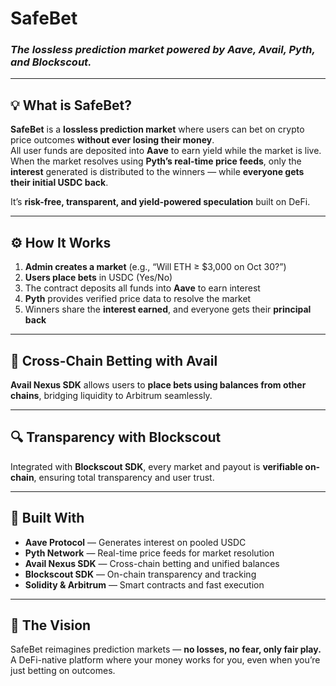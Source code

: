 # **SafeBet**

### *The lossless prediction market powered by Aave, Avail, Pyth, and Blockscout.*

---

## 💡 What is SafeBet?

**SafeBet** is a **lossless prediction market** where users can bet on crypto price outcomes **without ever losing their money**.  
All user funds are deposited into **Aave** to earn yield while the market is live.  
When the market resolves using **Pyth’s real-time price feeds**, only the **interest** generated is distributed to the winners — while **everyone gets their initial USDC back**.

It’s **risk-free, transparent, and yield-powered speculation** built on DeFi.

---

## ⚙️ How It Works

1. **Admin creates a market** (e.g., “Will ETH ≥ $3,000 on Oct 30?”)  
2. **Users place bets** in USDC (Yes/No)  
3. The contract deposits all funds into **Aave** to earn interest  
4. **Pyth** provides verified price data to resolve the market  
5. Winners share the **interest earned**, and everyone gets their **principal back**

---

## 🌉 Cross-Chain Betting with Avail

**Avail Nexus SDK** allows users to **place bets using balances from other chains**, bridging liquidity to Arbitrum seamlessly.  

---

## 🔍 Transparency with Blockscout

Integrated with **Blockscout SDK**, every market and payout is **verifiable on-chain**, ensuring total transparency and user trust.

---

## 🧠 Built With

- **Aave Protocol** — Generates interest on pooled USDC  
- **Pyth Network** — Real-time price feeds for market resolution  
- **Avail Nexus SDK** — Cross-chain betting and unified balances  
- **Blockscout SDK** — On-chain transparency and tracking  
- **Solidity & Arbitrum** — Smart contracts and fast execution  

---

## 🚀 The Vision

SafeBet reimagines prediction markets — **no losses, no fear, only fair play.**  
A DeFi-native platform where your money works for you, even when you’re just betting on outcomes.
